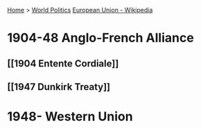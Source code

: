 [Home](../../index) > [World Politics](../World%20Politics)
[European Union - Wikipedia](https://en.wikipedia.org/wiki/European_Union#Timeline)
# 1904-48 Anglo-French Alliance

## [[1904 Entente Cordiale]]
## [[1947 Dunkirk Treaty]]
# 1948- Western Union